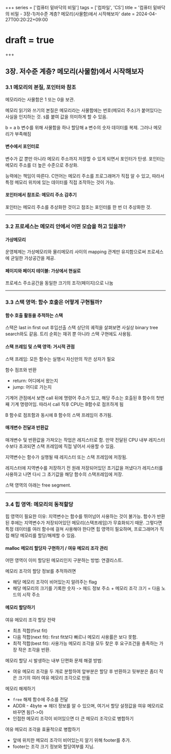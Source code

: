 +++
series = ['컴퓨터 밑바닥의 비밀']
tags = ['컴파일', 'CS']
title = '컴퓨터 밑바닥의 비밀 - 3장-1)저수준 계층? 메모리(사물함)에서 시작해보자'
date = 2024-04-27T00:20:22+09:00
# draft = true
+++
## 3장. 저수준 계층? 메모리(사물함)에서 시작해보자

### 3.1 메모리의 본질, 포인터와 참조

메모리라는 사물함은 1 또는 0을 보관.

메모리 읽기와 쓰기의 본질은 메모리라는 사물함에는 번호(메모리 주소)가 붙어있다는 사실을 인지하는 것. 
`$`를 붙여 값을 의미하게 할 수 있음. 

b = a
b 변수를 위해 사물함을 하나 할당해 a 변수의 숫자 데이터를 복제.
그러나 메모리가 부족해짐

#### 변수에서 포인터로
변수가 값 뿐만 아니라 메모리 주소까지 저장할 수 있게 되면서 포인터가 탄생.
포인터는 메모리 주소를 더 높은 수준으로 추상화.

능력에는 책임이 따른다.
C언어는 메모리 주소를 프로그래머가 직접 알 수 있고, 
따라서 특정 메모리 위치에 있는 데이터를 직접 조작하는 것이 가능.

#### 포인터에서 참조로: 메모리 주소 감추기
포인터는 메모리 주소를 추상화한 것이고 
참조는 포인터를 한 번 더 추상화한 것.

---
### 3.2 프로세스는 메모리 안에서 어떤 모습을 하고 있을까?
#### 가상메모리
운영체제는 가상메모리와 물리메모리 사이의 mapping 관계만 유지함으로써
프로세스에 균일한 가상공간을 제공.

#### 페이지와 페이지 테이블: 가상에서 현실로
프로세스 주소공간을 동일한 크기의 조각(페이지)으로 나눔

---
### 3.3 스택 영역: 함수 호출은 어떻게 구현될까?

#### 함수 호출 활동을 추적하는 스택
스택은 last in first out 후입선출
스택 상단의 궤적을 살펴보면 사실상 binary tree search와도 같음.
트리 순회는 재귀 뿐 아니라 스택 구현에도 사용됨.

#### 스택 프레임 및 스택 영역: 거시적 관점
스택 프레임: 모든 함수는 실행시 자신만의 작은 상자가 필요

함수 점프와 반환
- return: 어디에서 왔는지
- jump: 어디로 가는지

기계어 관점에서 보면
call 뒤에 명령어 주소가 있고, 해당 주소는 호출된 B 함수의 첫번째 기계 명령어임.
따라서 call 직후 CPU는 B함수로 점프하게 됨

B 함수로 점프함과 동시에 B 함수의 스택 프레임이 추가됨.

#### 매개변수 전달과 반환값
매개변수 및 반환값을 가져오는 작업은 레지스터로 함.
만약 전달된 CPU 내부 레지스터 수보다 초과되면 스택 프레임에 직접 넣어서 사용할 수 있음. 

지역변수는 함수가 실행될 때 레지스터 또는 스택 프레임에 저장됨.

레지스터에 지역변수를 저장하기 전 
원래 저장되어있던 초기값을 꺼냈다가
레지스터를 사용하고 나면 다시 그 초기값을 해당 함수의 스택프레임에 저장.

스택 영역의 아래는 free segment.

---
### 3.4 힙 영역: 메모리의 동적할당
힙 영역이 필요한 이유:
지역변수는 함수를 뛰어넘어 사용하는 것이 불가능. 함수가 반환된 후에는 지역변수가 저장되어있던 메모리(스택프레임)가 무효화되기 때문.
그렇다면 특정 데이터를 여러 함수에 걸쳐 사용해야 한다면 힙 영역이 필요하며, 
프로그래머가 직접 해당 메모리를 할당/해제할 수 있음.

#### malloc 메모리 할당자 구현하기 / 여유 메모리 조각 관리
어떤 영역이 이미 할당된 메모리인지 구분하는 방법:
연결리스트. 

메모리 조각의 할당 정보를 추적하려면
- 해당 메모리 조각이 비어있는지 알려주는 flag
- 해당 메모리의 크기를 기록한 숫자
-> 헤드 정보 주소 + 메모리 조각 크기 = 다음 노드의 시작 주소

#### 메모리 할당하기
여유 메모리 조각 할당 전략
- 최초 적합(first fit)
- 다음 적합(next fit): first fit보다 빠르나 메모리 사용률은 보다 못함.
- 최적 적합(best fit): 사용가능 메모리 조각을 모두 찾은 후 요구조건을 충족하는 가장 작은 조각을 반환.

메모리 할당 시 발생하는 내부 단편화 문제 해결 방법:
- 여유 메모리 조각을 두 개로 분할하여
앞부분은 할당 후 반환하고
뒷부분은 좀더 작은 크기의 여러 여유 메모리 조각으로 만듦

메모리 해제하기
- `free` 해제 함수에 주소를 전달
- ADDR - 4byte => 헤더 정보를 알 수 있으며, 여기서 할당 설정값을 여유 메모리로 바꾸면 됨(1->0)
- 인접한 메모리 조각이 비어있으면 더 큰 메모리 조각으로 병합하기

여유 메모리 조각을 효율적으로 병합하기
- 앞에 위치한 메모리 조각이 비어있는지 알기 위해 footer를 추가. 
- footer는 조각 크기 정보와 할당여부를 지님. 



